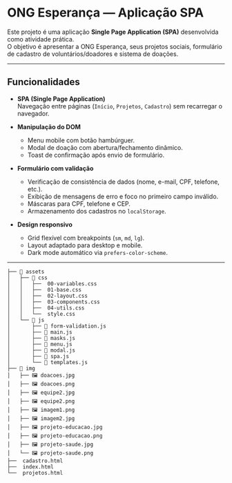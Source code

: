 #  ONG Esperança — Aplicação SPA

Este projeto é uma aplicação **Single Page Application (SPA)** desenvolvida como atividade prática.  
O objetivo é apresentar a ONG Esperança, seus projetos sociais, formulário de cadastro de voluntários/doadores e sistema de doações.

---

##  Funcionalidades

- **SPA (Single Page Application)**  
  Navegação entre páginas (`Início`, `Projetos`, `Cadastro`) sem recarregar o navegador.

- **Manipulação do DOM**  
  - Menu mobile com botão hambúrguer.  
  - Modal de doação com abertura/fechamento dinâmico.  
  - Toast de confirmação após envio de formulário.  

- **Formulário com validação**  
  - Verificação de consistência de dados (nome, e-mail, CPF, telefone, etc.).  
  - Exibição de mensagens de erro e foco no primeiro campo inválido.  
  - Máscaras para CPF, telefone e CEP.  
  - Armazenamento dos cadastros no `localStorage`.

- **Design responsivo**  
  - Grid flexível com breakpoints (`sm`, `md`, `lg`).  
  - Layout adaptado para desktop e mobile.  
  - Dark mode automático via `prefers-color-scheme`.

---



```
├── 📁 assets
│   ├── 📁 css
│   │   ├──  00-variables.css
│   │   ├──  01-base.css
│   │   ├──  02-layout.css
│   │   ├──  03-components.css
│   │   ├──  04-utils.css
│   │   └──  style.css
│   └── 📁 js
│       ├── 📄 form-validation.js
│       ├── 📄 main.js
│       ├── 📄 masks.js
│       ├── 📄 menu.js
│       ├── 📄 modal.js
│       ├── 📄 spa.js
│       └── 📄 templates.js
├── 📁 img
│   ├── 🖼️ doacoes.jpg
│   ├── 🖼️ doacoes.png
│   ├── 🖼️ equipe2.jpg
│   ├── 🖼️ equipe2.png
│   ├── 🖼️ imagem1.png
│   ├── 🖼️ imagem2.jpg
│   ├── 🖼️ projeto-educacao.jpg
│   ├── 🖼️ projeto-educacao.png
│   ├── 🖼️ projeto-saude.jpg
│   └── 🖼️ projeto-saude.png
├──  cadastro.html
├──  index.html
└──  projetos.html
```
